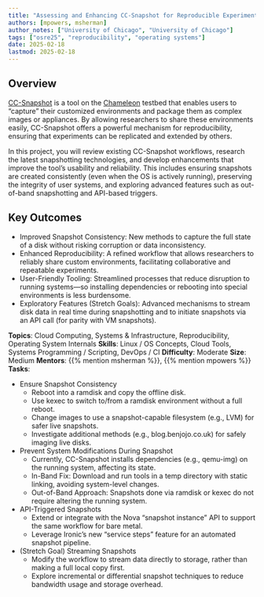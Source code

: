 ```yaml
---
title: "Assessing and Enhancing CC-Snapshot for Reproducible Experiment Environments"
authors: [mpowers, msherman]
author_notes: ["University of Chicago", "University of Chicago"]
tags: ["osre25", "reproducibility", "operating systems"]
date: 2025-02-18
lastmod: 2025-02-18
---
```


## Overview

[CC-Snapshot](https://chameleoncloud.readthedocs.io/en/latest/technical/images.html#the-cc-snapshot-utility) is a tool on the [Chameleon](chameleoncloud.org) testbed that enables users to “capture” their customized environments and package them as complex images or appliances. By allowing researchers to share these environments easily, CC-Snapshot offers a powerful mechanism for reproducibility, ensuring that experiments can be replicated and extended by others.

In this project, you will review existing CC-Snapshot workflows, research the latest snapshotting technologies, and develop enhancements that improve the tool’s usability and reliability. This includes ensuring snapshots are created consistently (even when the OS is actively running), preserving the integrity of user systems, and exploring advanced features such as out-of-band snapshotting and API-based triggers.

## Key Outcomes

- Improved Snapshot Consistency: New methods to capture the full state of a disk without risking corruption or data inconsistency.
- Enhanced Reproducibility: A refined workflow that allows researchers to reliably share custom environments, facilitating collaborative and repeatable experiments.
- User-Friendly Tooling: Streamlined processes that reduce disruption to running systems—so installing dependencies or rebooting into special environments is less burdensome.
- Exploratory Features (Stretch Goals): Advanced mechanisms to stream disk data in real time during snapshotting and to initiate snapshots via an API call (for parity with VM snapshots).

**Topics**: Cloud Computing, Systems & Infrastructure, Reproducibility, Operating System Internals
**Skills**: Linux / OS Concepts, Cloud Tools, Systems Programming / Scripting, DevOps / CI
**Difficulty**: Moderate
**Size**: Medium
**Mentors**: {{% mention msherman %}}, {{% mention mpowers %}}
**Tasks**: 
  - Ensure Snapshot Consistency
    - Reboot into a ramdisk and copy the offline disk.
    - Use kexec to switch to/from a ramdisk environment without a full reboot.
    - Change images to use a snapshot-capable filesystem (e.g., LVM) for safer live snapshots.
    - Investigate additional methods (e.g., blog.benjojo.co.uk) for safely imaging live disks.
  - Prevent System Modifications During Snapshot
    - Currently, CC-Snapshot installs dependencies (e.g., qemu-img) on the running system, affecting its state.
    - In-Band Fix: Download and run tools in a temp directory with static linking, avoiding system-level changes.
    - Out-of-Band Approach: Snapshots done via ramdisk or kexec do not require altering the running system.
  - API-Triggered Snapshots
    - Extend or integrate with the Nova “snapshot instance” API to support the same workflow for bare metal.
    - Leverage Ironic’s new “service steps” feature for an automated snapshot pipeline.
  - (Stretch Goal) Streaming Snapshots
    - Modify the workflow to stream data directly to storage, rather than making a full local copy first.
    - Explore incremental or differential snapshot techniques to reduce bandwidth usage and storage overhead.
